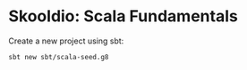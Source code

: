 # Skooldio: Scala Fundamentals

Create a new project using sbt:

```sh
sbt new sbt/scala-seed.g8
```
